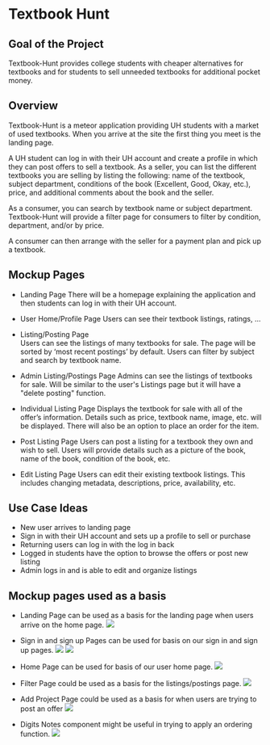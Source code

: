 # Textbook Hunt

## Goal of the Project 

Textbook-Hunt provides college students with cheaper alternatives for textbooks and for students to sell unneeded textbooks for additional pocket money. 

## Overview

Textbook-Hunt is a meteor application providing UH students with a market of used textbooks. When you arrive at the site the first thing you meet is the landing page. 

A UH student can log in with their UH account and create a profile in which they can post offers to sell a textbook. As a seller, you can list the different textbooks you are selling by listing the following: name of the textbook, subject department, conditions of the book (Excellent, Good, Okay, etc.), price, and additional comments about the book and the seller.

As a consumer, you can search by textbook name or subject department. Textbook-Hunt will provide a filter page for consumers to filter by condition, department, and/or by price. 

A consumer can then arrange with the seller for a payment plan and pick up a textbook. 

## Mockup Pages

* Landing Page 
There will be a homepage explaining the application and then students can log in with their UH account. 

* User Home/Profile Page 
Users can see their textbook listings, ratings, ...

* Listing/Posting Page  
Users can see the listings of many textbooks for sale.  The page will be sorted by ‘most recent postings’ by default.  Users can filter by subject and search by textbook name.

* Admin Listing/Postings Page
Admins can see the listings of textbooks for sale.  Will be similar to the user's Listings page but it will have a "delete posting" function.

* Individual Listing Page
Displays the textbook for sale with all of the offer’s information.  Details such as price, textbook name, image, etc. will be displayed.  There will also be an option to place an order for the item.

* Post Listing Page
Users can post a listing for a textbook they own and wish to sell.  Users will provide details such as a picture of the book, name of the book, condition of the book, etc.

* Edit Listing Page
Users can edit their existing textbook listings.  This includes changing metadata, descriptions, price, availability, etc.



## Use Case Ideas 

* New user arrives to landing page 
* Sign in with their UH account and sets up a profile to sell or purchase 
* Returning users can log in with the log in back 
* Logged in students have the option to browse the offers or post new listing 
* Admin logs in and is able to edit and organize listings 

## Mockup pages used as a basis

* Landing Page can be used as a basis for the landing page when users arrive on the home page.
![](doc/landing-page.png)

* Sign in and sign up Pages can be used for basis on our sign in and sign up pages.
![](doc/signin-page.png)
![](doc/signup-page.png)

* Home Page can be used for basis of our user home page.
![](doc/home-page.png)

* Filter Page could be used as a basis for the listings/postings page.
![](doc/filter-page.png)

* Add Project Page could be used as a basis for when users are trying to post an offer
![](doc/add-project-page.png)

* Digits Notes component might be useful in trying to apply an ordering function.
![](doc/mockup-single-page.png)
